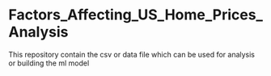 # Factors_Affecting_US_Home_Prices_Analysis
This repository contain the csv or data file which can be used for analysis or building the ml model
